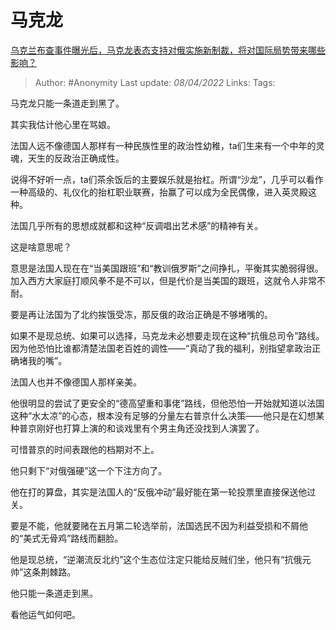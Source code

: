 # 马克龙
[乌克兰布查事件曝光后，马克龙表态支持对俄实施新制裁，将对国际局势带来哪些影响？](https://www.zhihu.com/question/525989314/answer/2423632018)

> Author: #Anonymity
> Last update: *08/04/2022*
> Links:
> Tags:

马克龙只能一条道走到黑了。

其实我估计他心里在骂娘。

法国人远不像德国人那样有一种民族性里的政治性幼稚，ta们生来有一个中年的灵魂，天生的反政治正确成性。

说得不好听一点，ta们茶余饭后的主要娱乐就是抬杠。所谓“沙龙”，几乎可以看作一种高级的、礼仪化的抬杠职业联赛，抬赢了可以成为全民偶像，进入英灵殿这种。

法国几乎所有的思想成就都和这种“反调唱出艺术感”的精神有关。

这是啥意思呢？

意思是法国人现在在“当美国跟班”和“教训俄罗斯”之间挣扎，平衡其实脆弱得很。加入西方大家庭打顺风拳不是不可以，但是代价是当美国的跟班，这就令人非常不耐。

要是再让法国为了北约挨饿受冻，那反俄的政治正确是不够堵嘴的。

如果不是现总统、如果可以选择，马克龙未必想要走现在这种“抗俄总司令”路线。因为他恐怕比谁都清楚法国老百姓的调性——“真动了我的福利，别指望拿政治正确堵我的嘴”。

法国人也并不像德国人那样亲美。

他很明显的尝试了更安全的“德高望重和事佬”路线，但他恐怕一开始就知道以法国这种“水太凉”的心态，根本没有足够的分量左右普京什么决策——他只是在幻想某种普京刚好也打算上演的和谈戏里有个男主角还没找到人演罢了。

可惜普京的时间表跟他的档期对不上。

他只剩下“对俄强硬”这一个下注方向了。

他在打的算盘，其实是法国人的“反俄冲动”最好能在第一轮投票里直接保送他过关。

要是不能，他就要赌在五月第二轮选举前，法国选民不因为利益受损和不屑他的“美式无骨鸡”路线而翻脸。

他是现总统，“逆潮流反北约”这个生态位注定只能给反贼们坐，他只有“抗俄元帅”这条荆棘路。

他只能一条道走到黑。

看他运气如何吧。

